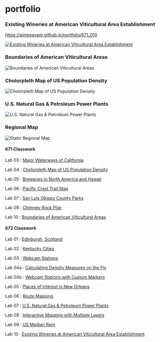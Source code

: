 # portfolio

### Existing Wineries at American Viticultural Area Establishment
<https://aimeeavant.github.io/portfolio/671_010>

[![Existing Wineries at American Viticultural Area Establishment](671_010/AVAmapScreenShot.png "Existing Wineries at American Viticultural Area Establishment")](https://aimeeavant.github.io/portfolio/671_010/)

### Boundaries of American Viticultural Areas
![Boundaries of American Viticultural Areas](https://aimeeavant.github.io/portfolio/671_010/AVAmap-8000.jpg)


### Cholorpleth Map of US Population Density
![Cholorpleth Map of US Population Density](https://aimeeavant.github.io/portfolio/671_04/Lab_04_8000.png)

### U.S. Natural Gas & Petroleum Power Plants
![U.S. Natural Gas & Petroleum Power Plants](https://aimeeavant.github.io/portfolio/671_07/PowerPlants.png)

### Regional Map
![Static Regional Map](https://i2.wp.com/winehistoryproject.org/wp-content/uploads/2020/06/geneseo-3-lr.jpg?w=1000&ssl=1)


#### 671 Classwork

Lab 03 : [Major Waterways of California](https://aimeeavant.github.io/portfolio/671_03/index.html "Lab 03 : Major Waterways of California")

Lab 04 : [Cholorpleth Map of US Population Density](https://aimeeavant.github.io/portfolio/671_04/index.html "Lab 04 : Cholorpleth Map of US Population Density")

Lab 05 : [Breweries in North America and Hawaii](https://aimeeavant.github.io/portfolio/671_05/index.html "Lab 05 : Breweries in North America and Hawaii")

Lab 06 : [Pacific Crest Trail Map](https://aimeeavant.github.io/portfolio/671_06/index.html "Lab 06 : Pacific Crest Trail Map")

Lab 07 : [San Luis Obispo County Parks](https://aimeeavant.github.io/portfolio/671_07/index.html "Lab 07 : San Luis Obispo County Parks")

Lab 09 : [Chimney Rock Pilar](https://aimeeavant.github.io/portfolio/671_09/index.html "Lab 09 : Chimney Rock Pilar")

Lab 10 : [Boundaries of American Viticultural Areas](https://aimeeavant.github.io/portfolio/671_010/index.html "Lab 10 : Boundaries of American Viticultural Areas")

#### 672 Classwork

Lab 01 : [Edinburgh, Scotland](https://aimeeavant.github.io/portfolio/672_01/index.html "Lab 01 : Edinburgh, Scotland")

Lab 02 : [Kentucky Cities](https://aimeeavant.github.io/portfolio/672_02/index.html "Lab 02 : Kentucky Cities")

Lab 03 : [Webcam Stations](https://aimeeavant.github.io/portfolio/672_03/index.html "Lab 03 : Webcam Stations")

Lab 04a : [Calculating Density Measures on the Fly](https://aimeeavant.github.io/portfolio/672_04a/index.html "Lab 04 : Calculating Density Measures on the Fly")

Lab 04b : [Webcam Stations with Custom Markers](https://aimeeavant.github.io/portfolio/672_04b/index.html "Lab 04 : Webcam Stations with Custom Markers")

Lab 05 : [Places of Interest in New Orleans](https://aimeeavant.github.io/portfolio/672_05/index.html "Lab 05 : Places of Interest in New Orleans")

Lab 06 : [Route Mapping](https://aimeeavant.github.io/portfolio/672_06/index.html "Lab 06 : Route Mapping")

Lab 07 : [U.S. Natural Gas & Petroleum Power Plants](https://aimeeavant.github.io/portfolio/672_07/index.html "Lab 07 : U.S. Natural Gas & Petroleum Power Plants")

Lab 08 : [Interactive Mapping with Multiple Layers](https://aimeeavant.github.io/portfolio/672_08/index.html "Lab 08 : Interactive Mapping with Multiple Layers")

Lab 09 : [US Median Rent](https://aimeeavant.github.io/portfolio/672_09/index.html "Lab 09 : US Median Rent")

Lab 10 : [Existing Wineries at American Viticultural Area Establishment](https://aimeeavant.github.io/portfolio/672_010/index.html "Lab 10 : Existing Wineries at American Viticultural Area Establishment")